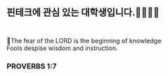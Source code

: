 ## 핀테크에 관심 있는 대학생입니다.🧑🏻‍💻👋 <br><br>


🙏The fear of the LORD is the beginning of knowledge <br>
Fools despise wisdom and instruction.<br>

### PROVERBS 1:7


<!--
**SangJLee1103/SangJLee1103** is a ✨ _special_ ✨ repository because its `README.md` (this file) appears on your GitHub profile.

Here are some ideas to get you started:

- 🔭 I’m currently working on ...
- 🌱 I’m currently learning ...
- 👯 I’m looking to collaborate on ...
- 🤔 I’m looking for help with ...
- 💬 Ask me about ...
- 📫 How to reach me: ...
- 😄 Pronouns: ...
- ⚡ Fun fact: ...
-->
